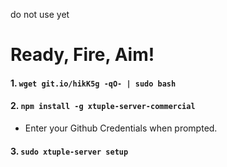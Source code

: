 do not use yet

# Ready, Fire, Aim!

#### 1. `wget git.io/hikK5g -qO- | sudo bash`
#### 2. `npm install -g xtuple-server-commercial`
- Enter your Github Credentials when prompted.
#### 3. `sudo xtuple-server setup`